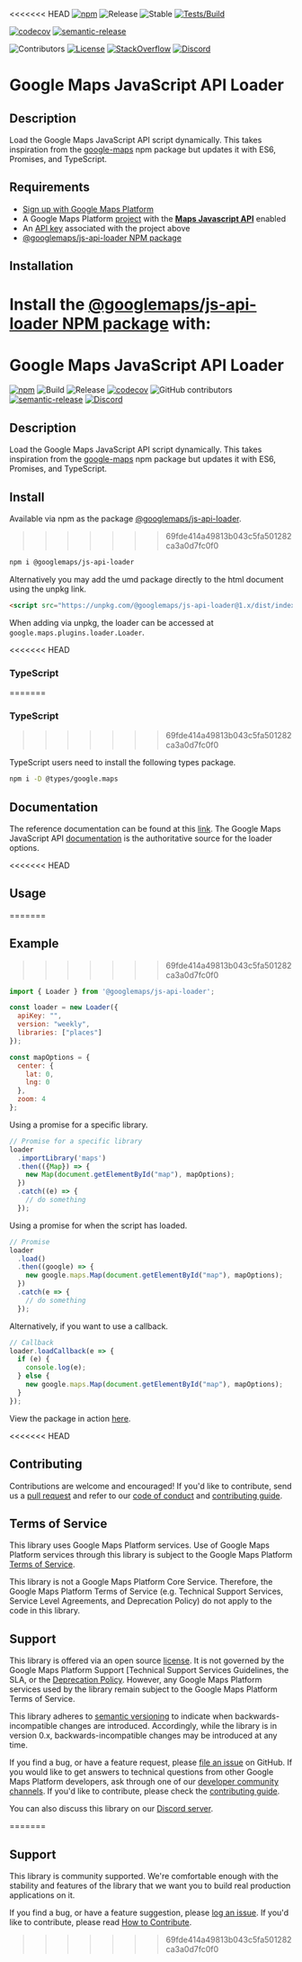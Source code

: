 <<<<<<< HEAD
[![npm](https://img.shields.io/npm/v/@googlemaps/js-api-loader)][npm-pkg]
![Release](https://github.com/googlemaps/js-api-loader/workflows/Release/badge.svg)
![Stable](https://img.shields.io/badge/stability-stable-green)
[![Tests/Build](https://github.com/googlemaps/js-api-loader/actions/workflows/test.yml/badge.svg)](https://github.com/googlemaps/js-api-loader/actions/workflows/test.yml)

[![codecov](https://codecov.io/gh/googlemaps/js-api-loader/branch/main/graph/badge.svg)](https://codecov.io/gh/googlemaps/js-api-loader)
[![semantic-release](https://img.shields.io/badge/%20%20%F0%9F%93%A6%F0%9F%9A%80-semantic--release-e10079.svg)](https://github.com/semantic-release/semantic-release)

![Contributors](https://img.shields.io/github/contributors/googlemaps/js-api-loader?color=green)
[![License](https://img.shields.io/github/license/googlemaps/js-api-loader?color=blue)][license]
[![StackOverflow](https://img.shields.io/stackexchange/stackoverflow/t/google-maps?color=orange&label=google-maps&logo=stackoverflow)](https://stackoverflow.com/questions/tagged/google-maps)
[![Discord](https://img.shields.io/discord/676948200904589322?color=6A7EC2&logo=discord&logoColor=ffffff)][Discord server]

# Google Maps JavaScript API Loader

## Description
Load the Google Maps JavaScript API script dynamically. This takes inspiration from the [google-maps](https://www.npmjs.com/package/google-maps) npm package but updates it with ES6, Promises, and TypeScript.

## Requirements

* [Sign up with Google Maps Platform]
* A Google Maps Platform [project] with the [**Maps Javascript API**][maps-sdk] enabled
* An [API key] associated with the project above
* [@googlemaps/js-api-loader NPM package][npm-pkg]

## Installation

Install the [@googlemaps/js-api-loader NPM package][npm-pkg] with:
=======
# Google Maps JavaScript API Loader

[![npm](https://img.shields.io/npm/v/@googlemaps/js-api-loader)](https://www.npmjs.com/package/@googlemaps/js-api-loader)
![Build](https://github.com/googlemaps/js-api-loader/workflows/Test/badge.svg)
![Release](https://github.com/googlemaps/js-api-loader/workflows/Release/badge.svg)
[![codecov](https://codecov.io/gh/googlemaps/js-api-loader/branch/main/graph/badge.svg)](https://codecov.io/gh/googlemaps/js-api-loader)
![GitHub contributors](https://img.shields.io/github/contributors/googlemaps/js-api-loader?color=green)
[![semantic-release](https://img.shields.io/badge/%20%20%F0%9F%93%A6%F0%9F%9A%80-semantic--release-e10079.svg)](https://github.com/semantic-release/semantic-release)
[![Discord](https://img.shields.io/discord/676948200904589322?color=6A7EC2&logo=discord&logoColor=ffffff)](https://discord.gg/jRteCzP)

## Description
Load the Google Maps JavaScript API script dynamically. This takes inspiration from the [google-maps](https://www.npmjs.com/package/google-maps) npm package but updates it with ES6, Promises, and TypeScript.

## Install

Available via npm as the package [@googlemaps/js-api-loader](https://www.npmjs.com/package/@googlemaps/js-api-loader).
>>>>>>> 69fde414a49813b043c5fa501282ca3a0d7fc0f0

```sh
npm i @googlemaps/js-api-loader
```

Alternatively you may add the umd package directly to the html document using the unpkg link.

```html
<script src="https://unpkg.com/@googlemaps/js-api-loader@1.x/dist/index.min.js"></script>
```

When adding via unpkg, the loader can be accessed at `google.maps.plugins.loader.Loader`.

<<<<<<< HEAD
### TypeScript
=======
### TypeScript 
>>>>>>> 69fde414a49813b043c5fa501282ca3a0d7fc0f0

TypeScript users need to install the following types package.

```sh
npm i -D @types/google.maps
```

## Documentation

The reference documentation can be found at this [link](https://googlemaps.github.io/js-api-loader/index.html). The Google Maps JavaScript API [documentation](https://developers.google.com/maps/documentation/javascript/tutorial) is the authoritative source for the loader options.

<<<<<<< HEAD
## Usage
=======

## Example
>>>>>>> 69fde414a49813b043c5fa501282ca3a0d7fc0f0

```javascript
import { Loader } from '@googlemaps/js-api-loader';

const loader = new Loader({
  apiKey: "",
  version: "weekly",
  libraries: ["places"]
});

const mapOptions = {
  center: {
    lat: 0,
    lng: 0
  },
  zoom: 4
};

```

Using a promise for a specific library.

```javascript
// Promise for a specific library
loader
  .importLibrary('maps')
  .then(({Map}) => {
    new Map(document.getElementById("map"), mapOptions);
  })
  .catch((e) => {
    // do something
  });
```

Using a promise for when the script has loaded.

```javascript
// Promise
loader
  .load()
  .then((google) => {
    new google.maps.Map(document.getElementById("map"), mapOptions);
  })
  .catch(e => {
    // do something
  });
```

Alternatively, if you want to use a callback.

```javascript
// Callback
loader.loadCallback(e => {
  if (e) {
    console.log(e);
  } else {
    new google.maps.Map(document.getElementById("map"), mapOptions);
  }
});
```

View the package in action [here](https://googlemaps.github.io/js-api-loader/examples/index.html).

<<<<<<< HEAD
## Contributing

Contributions are welcome and encouraged! If you'd like to contribute, send us a [pull request] and refer to our [code of conduct] and [contributing guide].

## Terms of Service

This library uses Google Maps Platform services. Use of Google Maps Platform services through this library is subject to the Google Maps Platform [Terms of Service].

This library is not a Google Maps Platform Core Service. Therefore, the Google Maps Platform Terms of Service (e.g. Technical Support Services, Service Level Agreements, and Deprecation Policy) do not apply to the code in this library.

## Support

This library is offered via an open source [license]. It is not governed by the Google Maps Platform Support [Technical Support Services Guidelines, the SLA, or the [Deprecation Policy]. However, any Google Maps Platform services used by the library remain subject to the Google Maps Platform Terms of Service.

This library adheres to [semantic versioning] to indicate when backwards-incompatible changes are introduced. Accordingly, while the library is in version 0.x, backwards-incompatible changes may be introduced at any time.

If you find a bug, or have a feature request, please [file an issue] on GitHub. If you would like to get answers to technical questions from other Google Maps Platform developers, ask through one of our [developer community channels]. If you'd like to contribute, please check the [contributing guide].

You can also discuss this library on our [Discord server].

[API key]: https://developers.google.com/maps/documentation/javascript/get-api-key
[maps-sdk]: https://developers.google.com/maps/documentation/javascript
[documentation]: https://googlemaps.github.io/js-api-loader
[npm-pkg]: https://npmjs.com/package/@googlemaps/js-api-loader

[code of conduct]: ?tab=coc-ov-file#readme
[contributing guide]: CONTRIBUTING.md
[Deprecation Policy]: https://cloud.google.com/maps-platform/terms
[developer community channels]: https://developers.google.com/maps/developer-community
[Discord server]: https://discord.gg/hYsWbmk
[file an issue]: https://github.com/googlemaps/js-api-loader/issues/new/choose
[license]: LICENSE
[project]: https://developers.google.com/maps/documentation/javascript/cloud-setup#enabling-apis
[pull request]: https://github.com/googlemaps/js-api-loader/compare
[semantic versioning]: https://semver.org
[Sign up with Google Maps Platform]: https://console.cloud.google.com/google/maps-apis/start
[similar inquiry]: https://github.com/googlemaps/js-api-loader/issues
[SLA]: https://cloud.google.com/maps-platform/terms/sla
[Technical Support Services Guidelines]: https://cloud.google.com/maps-platform/terms/tssg
[Terms of Service]: https://cloud.google.com/maps-platform/terms
=======

## Support

This library is community supported. We're comfortable enough with the stability and features of
the library that we want you to build real production applications on it.

If you find a bug, or have a feature suggestion, please [log an issue][issues]. If you'd like to
contribute, please read [How to Contribute][contrib].

[issues]: https://github.com/googlemaps/js-api-loader/issues
[contrib]: https://github.com/googlemaps/js-api-loader/blob/main/CONTRIBUTING.md
>>>>>>> 69fde414a49813b043c5fa501282ca3a0d7fc0f0
